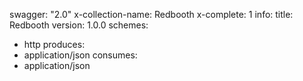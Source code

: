 swagger: "2.0"
x-collection-name: Redbooth
x-complete: 1
info:
  title: Redbooth
  version: 1.0.0
schemes:
- http
produces:
- application/json
consumes:
- application/json